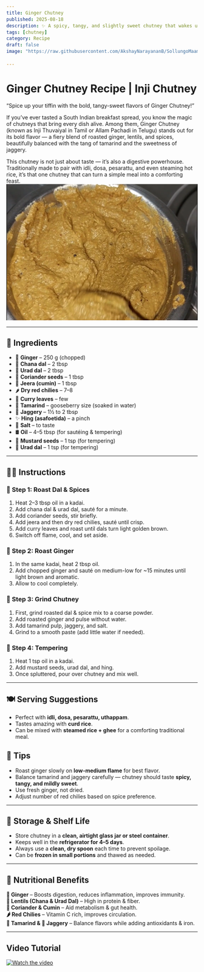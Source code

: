 ```yaml
---
title: Ginger Chutney  
published: 2025-08-18  
description: ✨ A spicy, tangy, and slightly sweet chutney that wakes up your taste buds — perfect with idli, dosa, or even hot rice with ghee! ✨  
tags: [chutney]  
category: Recipe  
draft: false  
image: "https://raw.githubusercontent.com/AkshayNarayananB/SollungoMaami/master/images/gingerchutney.png"  

---
```


# Ginger Chutney Recipe | Inji Chutney  

“Spice up your tiffin with the bold, tangy-sweet flavors of Ginger Chutney!”  

If you’ve ever tasted a South Indian breakfast spread, you know the magic of chutneys that bring every dish alive.
Among them, Ginger Chutney (known as Inji Thuvaiyal in Tamil or Allam Pachadi in Telugu) stands out for its bold flavor — a fiery blend of roasted ginger, lentils, and spices, beautifully balanced with the tang of tamarind and the sweetness of jaggery.

This chutney is not just about taste — it’s also a digestive powerhouse. Traditionally made to pair with idli, dosa, pesarattu, and even steaming hot rice, it’s that one chutney that can turn a simple meal into a comforting feast.
![gingerchutney](https://raw.githubusercontent.com/AkshayNarayananB/SollungoMaami/master/images/gingerchutney.png)  

---

## 🛒 Ingredients  

- 🫚 **Ginger** – 250 g (chopped)  
- 🌰 **Chana dal** – 2 tbsp  
- 🌰 **Urad dal** – 2 tbsp  
- 🌿 **Coriander seeds** – 1 tbsp  
- 🌿 **Jeera (cumin)** – 1 tbsp  
- 🌶️ **Dry red chilies** – 7–8  
- 🌿 **Curry leaves** – few  
- 🍋 **Tamarind** – gooseberry size (soaked in water)  
- 🍯 **Jaggery** – 1½ to 2 tbsp  
- ✨ **Hing (asafoetida)** – a pinch  
- 🧂 **Salt** – to taste  
- 🛢️ **Oil** – 4–5 tbsp (for sautéing & tempering)  
- 🌰 **Mustard seeds** – 1 tsp (for tempering)  
- 🌰 **Urad dal** – 1 tsp (for tempering)  

---

## 👩‍🍳 Instructions  

### 🔸 Step 1: Roast Dal & Spices  
1. Heat 2–3 tbsp oil in a kadai.  
2. Add chana dal & urad dal, sauté for a minute.  
3. Add coriander seeds, stir briefly.  
4. Add jeera and then dry red chilies, sauté until crisp.  
5. Add curry leaves and roast until dals turn light golden brown.  
6. Switch off flame, cool, and set aside.  

### 🔸 Step 2: Roast Ginger  
1. In the same kadai, heat 2 tbsp oil.  
2. Add chopped ginger and sauté on medium-low for ~15 minutes until light brown and aromatic.  
3. Allow to cool completely.  

### 🔸 Step 3: Grind Chutney  
1. First, grind roasted dal & spice mix to a coarse powder.  
2. Add roasted ginger and pulse without water.  
3. Add tamarind pulp, jaggery, and salt.  
4. Grind to a smooth paste (add little water if needed).  

### 🔸 Step 4: Tempering  
1. Heat 1 tsp oil in a kadai.  
2. Add mustard seeds, urad dal, and hing.  
3. Once spluttered, pour over chutney and mix well.  

---
## 🍽️ Serving Suggestions  

- Perfect with **idli, dosa, pesarattu, uthappam**.  
- Tastes amazing with **curd rice**.  
- Can be mixed with **steamed rice + ghee** for a comforting traditional meal.

## 🌟 Tips  

- Roast ginger slowly on **low-medium flame** for best flavor.  
- Balance tamarind and jaggery carefully — chutney should taste **spicy, tangy, and mildly sweet**.  
- Use fresh ginger, not dried.  
- Adjust number of red chilies based on spice preference.  

---

## 🫙 Storage & Shelf Life  

- Store chutney in a **clean, airtight glass jar or steel container**.  
- Keeps well in the **refrigerator for 4–5 days**.  
- Always use a **clean, dry spoon** each time to prevent spoilage.  
- Can be **frozen in small portions** and thawed as needed.  

---

## 🥦 Nutritional Benefits  

**🫚 Ginger** – Boosts digestion, reduces inflammation, improves immunity.  
**🌰 Lentils (Chana & Urad Dal)** – High in protein & fiber.  
**🌱 Coriander & Cumin** – Aid metabolism & gut health.  
**🌶️ Red Chilies** – Vitamin C rich, improves circulation.  
**🥭 Tamarind & 🍯 Jaggery** – Balance flavors while adding antioxidants & iron.  

---
## Video Tutorial 
[![Watch the video](https://img.youtube.com/vi/VIDEO_ID/0.jpg)](https://youtu.be/3ZENb9TeW-g?si=Aq1g1sLYhERq4GR9)

